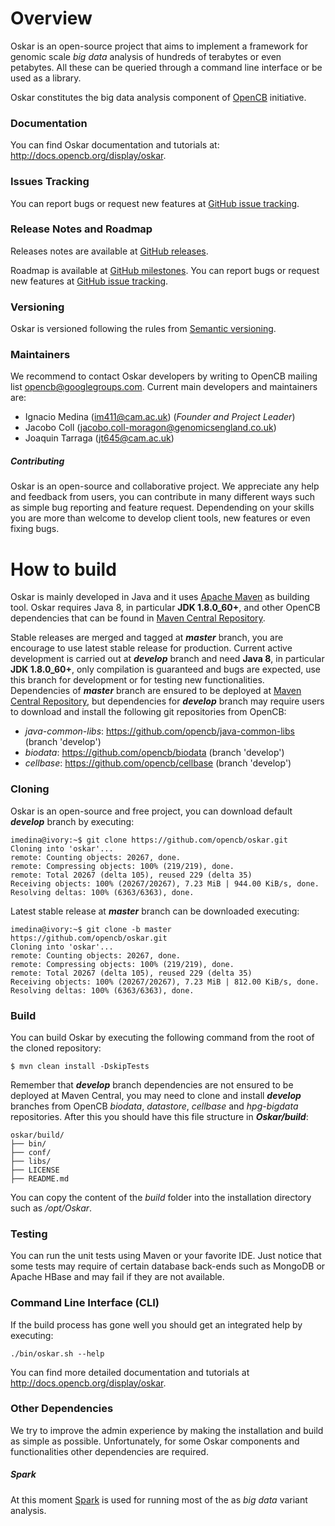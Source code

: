 # Overview
Oskar is an open-source project that aims to implement a framework for genomic scale _big data_ analysis of hundreds of terabytes or even petabytes. All these can be queried through a command line interface or be used as a library.

Oskar constitutes the big data analysis component of [OpenCB](http://www.opencb.org/) initiative. 

### Documentation
You can find Oskar documentation and tutorials at: http://docs.opencb.org/display/oskar.

### Issues Tracking
You can report bugs or request new features at [GitHub issue tracking](https://github.com/opencb/oskar/issues).

### Release Notes and Roadmap
Releases notes are available at [GitHub releases](https://github.com/opencb/oskar/releases).

Roadmap is available at [GitHub milestones](https://github.com/opencb/oskar/milestones). You can report bugs or request new features at [GitHub issue tracking](https://github.com/opencb/oskar/issues).

### Versioning
Oskar is versioned following the rules from [Semantic versioning](http://semver.org/).

### Maintainers
We recommend to contact Oskar developers by writing to OpenCB mailing list opencb@googlegroups.com. Current main developers and maintainers are:
* Ignacio Medina (im411@cam.ac.uk) (_Founder and Project Leader_)
* Jacobo Coll (jacobo.coll-moragon@genomicsengland.co.uk)
* Joaquin Tarraga (jt645@cam.ac.uk)

##### Contributing
Oskar is an open-source and collaborative project. We appreciate any help and feedback from users, you can contribute in many different ways such as simple bug reporting and feature request. Dependending on your skills you are more than welcome to develop client tools, new features or even fixing bugs.


# How to build 
Oskar is mainly developed in Java and it uses [Apache Maven](http://maven.apache.org/) as building tool. Oskar requires Java 8, in particular **JDK 1.8.0_60+**, and other OpenCB dependencies that can be found in [Maven Central Repository](http://search.maven.org/).

Stable releases are merged and tagged at **_master_** branch, you are encourage to use latest stable release for production. Current active development is carried out at **_develop_** branch and need **Java 8**, in particular **JDK 1.8.0_60+**, only compilation is guaranteed and bugs are expected, use this branch for development or for testing new functionalities. Dependencies of **_master_** branch are ensured to be deployed at [Maven Central Repository](http://search.maven.org/), but dependencies for **_develop_** branch may require users to download and install the following git repositories from OpenCB:
* _java-common-libs_: https://github.com/opencb/java-common-libs (branch 'develop')
* _biodata_: https://github.com/opencb/biodata (branch 'develop')
* _cellbase_: https://github.com/opencb/cellbase (branch 'develop')

### Cloning
Oskar is an open-source and free project, you can download default **_develop_** branch by executing:

    imedina@ivory:~$ git clone https://github.com/opencb/oskar.git
    Cloning into 'oskar'...
    remote: Counting objects: 20267, done.
    remote: Compressing objects: 100% (219/219), done.
    remote: Total 20267 (delta 105), reused 229 (delta 35)
    Receiving objects: 100% (20267/20267), 7.23 MiB | 944.00 KiB/s, done.
    Resolving deltas: 100% (6363/6363), done.

Latest stable release at **_master_** branch can be downloaded executing:

    imedina@ivory:~$ git clone -b master https://github.com/opencb/oskar.git
    Cloning into 'oskar'...
    remote: Counting objects: 20267, done.
    remote: Compressing objects: 100% (219/219), done.
    remote: Total 20267 (delta 105), reused 229 (delta 35)
    Receiving objects: 100% (20267/20267), 7.23 MiB | 812.00 KiB/s, done.
    Resolving deltas: 100% (6363/6363), done.


### Build
You can build Oskar by executing the following command from the root of the cloned repository:
  
    $ mvn clean install -DskipTests

Remember that **_develop_** branch dependencies are not ensured to be deployed at Maven Central, you may need to clone and install **_develop_** branches from OpenCB _biodata_, _datastore_, _cellbase_ and _hpg-bigdata_ repositories. After this you should have this file structure in **_Oskar/build_**:

    oskar/build/
    ├── bin/
    ├── conf/
    ├── libs/
    ├── LICENSE
    ├── README.md

You can copy the content of the _build_ folder into the installation directory such as _/opt/Oskar_.

### Testing
You can run the unit tests using Maven or your favorite IDE. Just notice that some tests may require of certain database back-ends such as MongoDB or Apache HBase and may fail if they are not available.

### Command Line Interface (CLI)
If the build process has gone well you should get an integrated help by executing:

    ./bin/oskar.sh --help

You can find more detailed documentation and tutorials at http://docs.opencb.org/display/oskar.

### Other Dependencies
We try to improve the admin experience by making the installation and build as simple as possible. Unfortunately, for some Oskar components and functionalities other dependencies are required.

##### Spark
At this moment [Spark](http://spark.apache.org/) is used for running most of the as _big data_ variant analysis.